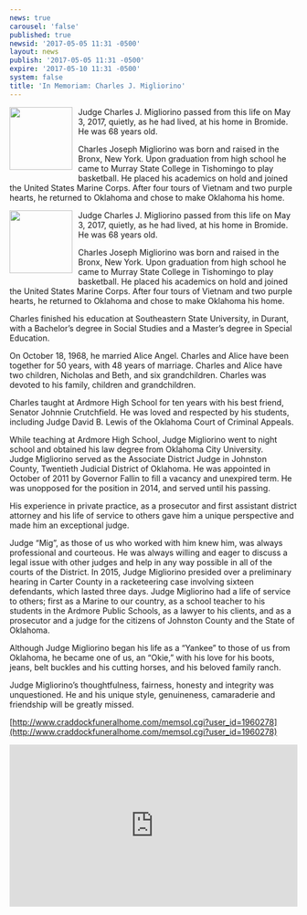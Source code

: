 ```yaml
---
news: true
carousel: 'false'
published: true
newsid: '2017-05-05 11:31 -0500'
layout: news
publish: '2017-05-05 11:31 -0500'
expire: '2017-05-10 11:31 -0500'
system: false
title: 'In Memoriam: Charles J. Migliorino'
---
```

<img style="width: 110px; float: left; margin: 0 10px 10px 0;" src='http://www.oscn.net/images/judges/CharlesMigliorino.jpg' />
Judge Charles J. Migliorino passed from this life on May 3, 2017, quietly, as he had lived, at his home in Bromide.  He was 68 years old. 

Charles Joseph Migliorino was born and raised in the Bronx, New York.  Upon graduation from high school he came to Murray State College in Tishomingo to play basketball.  He placed his academics on hold and joined the United States Marine Corps.  After four tours of Vietnam and two purple hearts, he returned to Oklahoma and chose to make Oklahoma his home.

<!--more-->
<img style="width: 110px; float: left; margin: 0 10px 10px 0;" src='http://www.oscn.net/images/judges/CharlesMigliorino.jpg' />
Judge Charles J. Migliorino passed from this life on May 3, 2017, quietly, as he had lived, at his home in Bromide.  He was 68 years old. 

Charles Joseph Migliorino was born and raised in the Bronx, New York.  Upon graduation from high school he came to Murray State College in Tishomingo to play basketball.  He placed his academics on hold and joined the United States Marine Corps.  After four tours of Vietnam and two purple hearts, he returned to Oklahoma and chose to make Oklahoma his home.

Charles finished his education at Southeastern State University, in Durant, with a Bachelor’s degree in Social Studies and a Master’s degree in Special Education.

On October 18, 1968, he married Alice Angel.  Charles and Alice have been together for 50 years, with 48 years of marriage.  Charles and Alice have two children, Nicholas and Beth, and six grandchildren.  Charles was devoted to his family, children and grandchildren.    

Charles taught at Ardmore High School for ten years with his best friend, Senator Johnnie Crutchfield.  He was loved and respected by his students, including Judge David B. Lewis of the Oklahoma Court of Criminal Appeals.

While teaching at Ardmore High School, Judge Migliorino went to night school and obtained his law degree from Oklahoma City University.   
Judge Migliorino served as the Associate District Judge in Johnston County, Twentieth Judicial District of Oklahoma.  He was appointed in October of 2011 by Governor Fallin to fill a vacancy and unexpired term.  He was unopposed for the position in 2014, and served until his passing.  

His experience in private practice, as a prosecutor and first assistant district attorney and his life of service to others gave him a unique perspective and made him an exceptional judge.  

Judge “Mig”, as those of us who worked with him knew him, was always professional and courteous.  He was always willing and eager to discuss a legal issue with other judges and help in any way possible in all of the courts of the District. In 2015, Judge Migliorino presided over a preliminary hearing in Carter County in a racketeering case involving sixteen defendants, which lasted three days.
Judge Migliorino had a life of service to others;  first as a Marine to our country, as a school teacher to his students in the Ardmore Public Schools, as a lawyer to his clients, and as a prosecutor and a judge for the citizens of Johnston County and the State of Oklahoma.

Although Judge Migliorino began his life as a “Yankee” to those of us from Oklahoma, he became one of us, an “Okie,” with his love for his boots, jeans, belt buckles and his cutting horses, and his beloved family ranch.

Judge Migliorino’s thoughtfulness, fairness, honesty and integrity was unquestioned.  He and his unique style, genuineness, camaraderie and friendship will be greatly missed.

[http://www.craddockfuneralhome.com/memsol.cgi?user_id=1960278](http://www.craddockfuneralhome.com/memsol.cgi?user_id=1960278)

<div style="position: relative; width:100%; height: 0; padding-bottom: 56.25%">
<iframe style="position: absolute; top: 0; left: 0; width: 100%; height: 100%;" src="https://www.youtube.com/embed/pMML3I7xCxw?rel=0" frameborder="0" webkitallowfullscreen mozallowfullscreen allowfullscreen></iframe>
</div>
